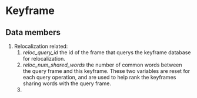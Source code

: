 # Keyframe


## Data members 
1. Relocalization related: 
   1. *reloc_query_id* the id of the frame that querys the keyframe database for relocalization. 
   2. *reloc_num_shared_words* the number of common words between the query frame and this keyframe. These two variables are reset for each query operation, and are used to help rank the keyframes sharing words with the query frame. 
   3. 